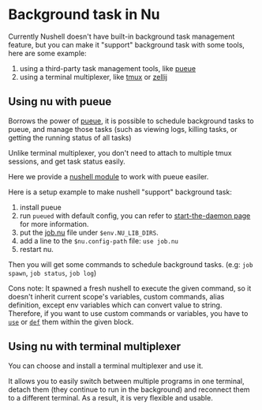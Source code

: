 # Background task in Nu

Currently Nushell doesn't have built-in background task management feature, but you can make it "support" background task with some tools, here are some example:

1. using a third-party task management tools, like [pueue](https://github.com/Nukesor/pueue)
2. using a terminal multiplexer, like [tmux](https://github.com/tmux/tmux/wiki) or [zellij](https://zellij.dev/)

## Using nu with pueue
Borrows the power of [pueue](https://github.com/Nukesor/pueue), it is possible to schedule background tasks to pueue, and manage those tasks (such as viewing logs, killing tasks, or getting the running status of all tasks)

Unlike terminal multiplexer, you don't need to attach to multiple tmux sessions, and get task status easily.

Here we provide a [nushell module](https://github.com/nushell/nu_scripts/tree/main/background_task) to work with pueue easiler.

Here is a setup example to make nushell "support" background task:
1. install pueue
2. run `pueued` with default config, you can refer to [start-the-daemon page](https://github.com/Nukesor/pueue/wiki/Get-started#start-the-daemon) for more information.
3. put the [job.nu](https://github.com/nushell/nu_scripts/blob/main/background_task/job.nu) file under `$env.NU_LIB_DIRS`.
4. add a line to the `$nu.config-path` file: `use job.nu`
5. restart nu.

Then you will get some commands to schedule background tasks. (e.g: `job spawn`, `job status`, `job log`)

Cons note: It spawned a fresh nushell to execute the given command, so it doesn't inherit current scope's variables, custom commands, alias definition, except env variables which can convert value to string.  Therefore, if you want to use custom commands or variables, you have to [`use`](/commands/docs/use.md) or [`def`](/commands/docs/def.md) them within the given block.

## Using nu with terminal multiplexer
You can choose and install a terminal multiplexer and use it.

It allows you to easily switch between multiple programs in one terminal, detach them (they continue to run in the background) and reconnect them to a different terminal.  As a result, it is very flexible and usable.
